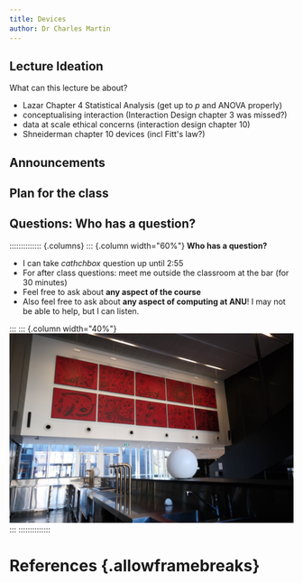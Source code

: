 ```yaml
---
title: Devices
author: Dr Charles Martin
---
```


## Lecture Ideation

What can this lecture be about?

- Lazar Chapter 4 Statistical Analysis (get up to _p_ and ANOVA properly)
- conceptualising interaction (Interaction Design chapter 3 was missed?)
- data at scale ethical concerns (interaction design chapter 10)
- Shneiderman chapter 10 devices (incl Fitt's law?)

## Announcements

## Plan for the class

## Questions: Who has a question?

:::::::::::::: {.columns}
::: {.column width="60%"}
**Who has a question?**

- I can take _cathchbox_ question up until 2:55
- For after class questions: meet me outside the classroom at the bar (for 30 minutes)
- Feel free to ask about **any aspect of the course**
- Also feel free to ask about **any aspect of computing at ANU**! I may not be able to help, but I can listen.

:::
::: {.column width="40%"}
![Meet you _at the bar_ for questions. 🍸🥤🫖☕️ Unfortunately no drinks served! 🙃](img/kambri-bar.jpg)
:::
::::::::::::::

# References {.allowframebreaks}
